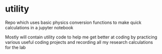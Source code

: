 # utility

Repo which uses basic physics conversion functions to make quick calculations in a jupyter notebook

Mostly will contain utility code to help me get better at coding by practicing various useful coding projects and recording 
all my research calculations for the lab
